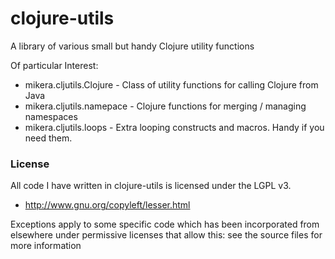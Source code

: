 clojure-utils
=============

A library of various small but handy Clojure utility functions

Of particular Interest:

 - mikera.cljutils.Clojure - Class of utility functions for calling Clojure from Java
 - mikera.cljutils.namepace - Clojure functions for merging / managing namespaces
 - mikera.cljutils.loops - Extra looping constructs and macros. Handy if you need them.
 

### License

All code I have written in clojure-utils is licensed under the LGPL v3.

 - http://www.gnu.org/copyleft/lesser.html
 
Exceptions apply to some specific code which has been incorporated from elsewhere under permissive licenses
that allow this: see the source files for more information